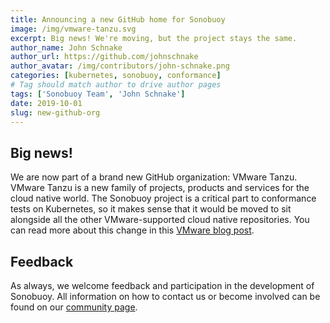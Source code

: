 ```yaml
---
title: Announcing a new GitHub home for Sonobuoy
image: /img/vmware-tanzu.svg
excerpt: Big news! We're moving, but the project stays the same.
author_name: John Schnake
author_url: https://github.com/johnschnake
author_avatar: /img/contributors/john-schnake.png
categories: [kubernetes, sonobuoy, conformance]
# Tag should match author to drive author pages
tags: ['Sonobuoy Team', 'John Schnake']
date: 2019-10-01
slug: new-github-org
---
```


## Big news!

We are now part of a brand new GitHub organization: VMware Tanzu. VMware Tanzu is a new family of projects, products and services for the cloud native world. The Sonobuoy project is a critical part to conformance tests on Kubernetes, so it makes sense that it would be moved to sit alongside all the other VMware-supported cloud native repositories. You can read more about this change in this [VMware blog post].

## Feedback

As always, we welcome feedback and participation in the development of Sonobuoy. All information on how to contact us or become involved can be found on our [community page].

[VMware blog post]: https://blogs.vmware.com/cloudnative/2019/10/01/open-source-in-vmware-tanzu/
[community page]: https://sonobuoy.io/community/